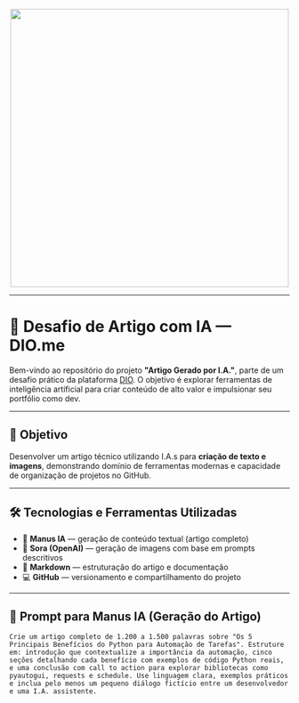 <p align="center">
    <img width="500" src="/Imagens/Capa - ebook.png">
</p>

---

# 🚀 Desafio de Artigo com IA — DIO.me

Bem-vindo ao repositório do projeto **"Artigo Gerado por I.A."**, parte de um desafio prático da plataforma [DIO](https://www.dio.me/). O objetivo é explorar ferramentas de inteligência artificial para criar conteúdo de alto valor e impulsionar seu portfólio como dev.

---

## 📌 Objetivo

Desenvolver um artigo técnico utilizando I.A.s para **criação de texto e imagens**, demonstrando domínio de ferramentas modernas e capacidade de organização de projetos no GitHub.

---

## 🛠 Tecnologias e Ferramentas Utilizadas

- 🧠 **Manus IA** — geração de conteúdo textual (artigo completo)
- 🎨 **Sora (OpenAI)** — geração de imagens com base em prompts descritivos
- 📝 **Markdown** — estruturação do artigo e documentação
- 💻 **GitHub** — versionamento e compartilhamento do projeto

---

## 🧠 Prompt para Manus IA (Geração do Artigo)

```text
Crie um artigo completo de 1.200 a 1.500 palavras sobre "Os 5 Principais Benefícios do Python para Automação de Tarefas". Estruture em: introdução que contextualize a importância da automação, cinco seções detalhando cada benefício com exemplos de código Python reais, e uma conclusão com call to action para explorar bibliotecas como pyautogui, requests e schedule. Use linguagem clara, exemplos práticos e inclua pelo menos um pequeno diálogo fictício entre um desenvolvedor e uma I.A. assistente.
